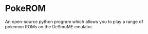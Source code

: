 # PokeROM
An open-source python program which allows you to play a range of pokemon ROMs on the DeSmuME emulator.
